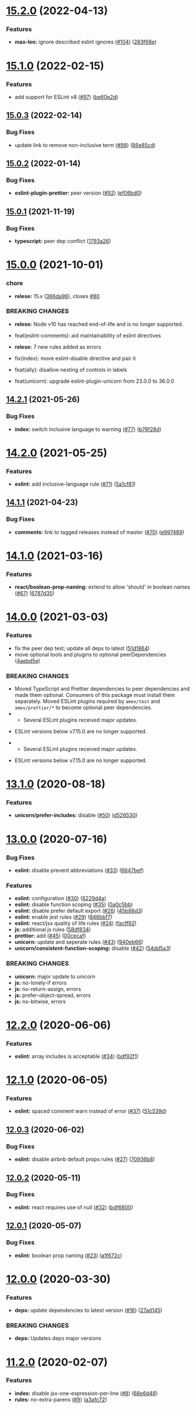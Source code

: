 # [15.2.0](https://github.com/americanexpress/eslint-config-amex/compare/v15.1.0...v15.2.0) (2022-04-13)


### Features

* **max-len:** ignore described eslint ignores ([#104](https://github.com/americanexpress/eslint-config-amex/issues/104)) ([283f68e](https://github.com/americanexpress/eslint-config-amex/commit/283f68e548f987916785f0135f60a1ee6516291a))

# [15.1.0](https://github.com/americanexpress/eslint-config-amex/compare/v15.0.3...v15.1.0) (2022-02-15)


### Features

* add support for ESLint v8 ([#97](https://github.com/americanexpress/eslint-config-amex/issues/97)) ([be60e2d](https://github.com/americanexpress/eslint-config-amex/commit/be60e2d688184aaacaa4a3c33346e0e18c3bcd99))

## [15.0.3](https://github.com/americanexpress/eslint-config-amex/compare/v15.0.2...v15.0.3) (2022-02-14)


### Bug Fixes

* update link to remove non-inclusive term ([#98](https://github.com/americanexpress/eslint-config-amex/issues/98)) ([86e85cd](https://github.com/americanexpress/eslint-config-amex/commit/86e85cd4c5deece1e47df8d16421312afdd5dc06))

## [15.0.2](https://github.com/americanexpress/eslint-config-amex/compare/v15.0.1...v15.0.2) (2022-01-14)


### Bug Fixes

* **eslint-plugin-prettier:** peer version ([#92](https://github.com/americanexpress/eslint-config-amex/issues/92)) ([ef06bd0](https://github.com/americanexpress/eslint-config-amex/commit/ef06bd072e128c5ff24ff28162b2c75924677345))

## [15.0.1](https://github.com/americanexpress/eslint-config-amex/compare/v15.0.0...v15.0.1) (2021-11-19)


### Bug Fixes

* **typescript:** peer dep conflict ([1793a26](https://github.com/americanexpress/eslint-config-amex/commit/1793a265691d3b86b0436ec7646a137df71531d7))

# [15.0.0](https://github.com/americanexpress/eslint-config-amex/compare/v14.2.1...v15.0.0) (2021-10-01)


### chore

* **relese:** 15.x ([366da96](https://github.com/americanexpress/eslint-config-amex/commit/366da962e7762cd8654b38060b8a8436af32854b)), closes [#80](https://github.com/americanexpress/eslint-config-amex/issues/80)


### BREAKING CHANGES

* **relese:** Node v10 has reached end-of-life and is no longer supported.

* feat(eslint-comments): aid maintainability of eslint directives
* **relese:** 7 new rules added as errors

* fix(index): move eslint-disable directive and pair it

* feat(ally): disallow nesting of controls in labels

* feat(unicorn): upgrade eslint-plugin-unicorn from 23.0.0 to 36.0.0

## [14.2.1](https://github.com/americanexpress/eslint-config-amex/compare/v14.2.0...v14.2.1) (2021-05-26)


### Bug Fixes

* **index:** switch inclusive language to warning ([#77](https://github.com/americanexpress/eslint-config-amex/issues/77)) ([b76f28d](https://github.com/americanexpress/eslint-config-amex/commit/b76f28d6d64ac904598b1e55dd35236a12e55068))

# [14.2.0](https://github.com/americanexpress/eslint-config-amex/compare/v14.1.1...v14.2.0) (2021-05-25)


### Features

* **eslint:** add inclusive-language rule ([#71](https://github.com/americanexpress/eslint-config-amex/issues/71)) ([5a1cf81](https://github.com/americanexpress/eslint-config-amex/commit/5a1cf811f9526714b4bc50f462d51e810c15c450))

## [14.1.1](https://github.com/americanexpress/eslint-config-amex/compare/v14.1.0...v14.1.1) (2021-04-23)


### Bug Fixes

* **comments:** link to tagged releases instead of master ([#70](https://github.com/americanexpress/eslint-config-amex/issues/70)) ([e997489](https://github.com/americanexpress/eslint-config-amex/commit/e9974894fdb3efd4b31bafdb5ed2ef1ae2718c61))

# [14.1.0](https://github.com/americanexpress/eslint-config-amex/compare/v14.0.0...v14.1.0) (2021-03-16)


### Features

* **react/boolean-prop-naming:** extend to allow 'should' in boolean names ([#67](https://github.com/americanexpress/eslint-config-amex/issues/67)) ([6787d35](https://github.com/americanexpress/eslint-config-amex/commit/6787d3592853063c3c1912aab459f5b6077abc62))

# [14.0.0](https://github.com/americanexpress/eslint-config-amex/compare/v13.1.0...v14.0.0) (2021-03-03)


### Features

* fix the peer dep test; update all deps to latest ([51d1864](https://github.com/americanexpress/eslint-config-amex/commit/51d18646c8eb49cb4752233dbea8ac41beac75f8))
* move optional tools and plugins to optional peerDependencies ([4aebd5e](https://github.com/americanexpress/eslint-config-amex/commit/4aebd5eb8260e7eaf7adf5eb000f29f8c3e72654))


### BREAKING CHANGES

* Moved TypeScript and Prettier dependencies to peer
dependencies and made them optional. Consumers of this package must
install them separately. Moved ESLint plugins required by `amex/test`
and `amex/prettier/*` to become optional peer dependencies.
* - Several ESLint plugins received major updates.
- ESLint versions below v7.15.0 are no longer supported.
* - Several ESLint plugins received major updates.
- ESLint versions below v7.15.0 are no longer supported.

# [13.1.0](https://github.com/americanexpress/eslint-config-amex/compare/v13.0.0...v13.1.0) (2020-08-18)


### Features

* **unicorn/prefer-includes:** disable ([#50](https://github.com/americanexpress/eslint-config-amex/issues/50)) ([d526530](https://github.com/americanexpress/eslint-config-amex/commit/d526530ba525d8174f7fab4f3d274f38d423d0de))

# [13.0.0](https://github.com/americanexpress/eslint-config-amex/compare/v12.2.0...v13.0.0) (2020-07-16)


### Bug Fixes

* **eslint:** disable prevent abbreviations ([#33](https://github.com/americanexpress/eslint-config-amex/issues/33)) ([6647bef](https://github.com/americanexpress/eslint-config-amex/commit/6647bef8268ad912102757bf428f63167fc3464e))


### Features

* **eslint:** configuration ([#30](https://github.com/americanexpress/eslint-config-amex/issues/30)) ([6229d4a](https://github.com/americanexpress/eslint-config-amex/commit/6229d4ac96badf1d4b487b7e5a5b6b58341e8567))
* **eslint:** disable function scoping ([#35](https://github.com/americanexpress/eslint-config-amex/issues/35)) ([0a0c5bb](https://github.com/americanexpress/eslint-config-amex/commit/0a0c5bbccd87b615367093baa9cc70b26588609a))
* **eslint:** disable prefer default export ([#26](https://github.com/americanexpress/eslint-config-amex/issues/26)) ([45b88d3](https://github.com/americanexpress/eslint-config-amex/commit/45b88d38a86c456080c116c52d6989e68a2051cf))
* **eslint:** enable jest rules ([#29](https://github.com/americanexpress/eslint-config-amex/issues/29)) ([846bbf7](https://github.com/americanexpress/eslint-config-amex/commit/846bbf74a961db89dc8fc01a26091b4ad4845279))
* **eslint:** react/jsx quality of life rules ([#24](https://github.com/americanexpress/eslint-config-amex/issues/24)) ([facff92](https://github.com/americanexpress/eslint-config-amex/commit/facff92f00dca9a448ecec4c4769b1276ff73c55))
* **js:** additional js rules ([58df834](https://github.com/americanexpress/eslint-config-amex/commit/58df83406d01a391ae0b8e3f3ba98b99df68e9d9))
* **prettier:** add ([#45](https://github.com/americanexpress/eslint-config-amex/issues/45)) ([00cecaf](https://github.com/americanexpress/eslint-config-amex/commit/00cecafde5421f14db228f95eab7a9fb6985ba23))
* **unicorn:** update and seperate rules ([#43](https://github.com/americanexpress/eslint-config-amex/issues/43)) ([940eb66](https://github.com/americanexpress/eslint-config-amex/commit/940eb66bbf6d0e08d40a09b6c735f3c21c086f35))
* **unicorn/consistent-function-scoping:** disable ([#42](https://github.com/americanexpress/eslint-config-amex/issues/42)) ([54dd5a3](https://github.com/americanexpress/eslint-config-amex/commit/54dd5a3f8bb818db044b46cf5a43e6bbb1513b7c))


### BREAKING CHANGES

* **unicorn:** major update to unicorn
* **js:** no-lonely-if errors
* **js:** no-return-assign, errors
* **js:** prefer-object-spread, errors
* **js:** no-bitwise, errors

# [12.2.0](https://github.com/americanexpress/eslint-config-amex/compare/v12.1.0...v12.2.0) (2020-06-06)


### Features

* **eslint:** array includes is acceptable ([#34](https://github.com/americanexpress/eslint-config-amex/issues/34)) ([bdf92f1](https://github.com/americanexpress/eslint-config-amex/commit/bdf92f189a85521dd4a9d2eb869fed73ace37542))

# [12.1.0](https://github.com/americanexpress/eslint-config-amex/compare/v12.0.3...v12.1.0) (2020-06-05)


### Features

* **eslint:** spaced comment warn instead of error ([#37](https://github.com/americanexpress/eslint-config-amex/issues/37)) ([51c539d](https://github.com/americanexpress/eslint-config-amex/commit/51c539d56c23360ba5349fd56ad00fcb33ccb4ad))

## [12.0.3](https://github.com/americanexpress/eslint-config-amex/compare/v12.0.2...v12.0.3) (2020-06-02)


### Bug Fixes

* **eslint:** disable airbnb default props rules ([#27](https://github.com/americanexpress/eslint-config-amex/issues/27)) ([70936b8](https://github.com/americanexpress/eslint-config-amex/commit/70936b839e0c5779719e4436e4c1f431d1d01a48))

## [12.0.2](https://github.com/americanexpress/eslint-config-amex/compare/v12.0.1...v12.0.2) (2020-05-11)


### Bug Fixes

* **eslint:** react requires use of null ([#32](https://github.com/americanexpress/eslint-config-amex/issues/32)) ([bdf6800](https://github.com/americanexpress/eslint-config-amex/commit/bdf680074530eb4f1ae451f9ff57f1517adab44b))

## [12.0.1](https://github.com/americanexpress/eslint-config-amex/compare/v12.0.0...v12.0.1) (2020-05-07)


### Bug Fixes

* **eslint:** boolean prop naming ([#23](https://github.com/americanexpress/eslint-config-amex/issues/23)) ([a1f672c](https://github.com/americanexpress/eslint-config-amex/commit/a1f672cfc71c91385efcf88783f63f1d5a272a2e))

# [12.0.0](https://github.com/americanexpress/eslint-config-amex/compare/v11.2.0...v12.0.0) (2020-03-30)


### Features

* **deps:** update dependencies to latest version ([#16](https://github.com/americanexpress/eslint-config-amex/issues/16)) ([27ad145](https://github.com/americanexpress/eslint-config-amex/commit/27ad145bfbe85006c4a9742a3d9123e77894db0a))


### BREAKING CHANGES

* **deps:** Updates deps major versions

# [11.2.0](https://github.com/americanexpress/eslint-config-amex/compare/v11.1.0...v11.2.0) (2020-02-07)


### Features

* **index:** disable jsx-one-expression-per-line ([#8](https://github.com/americanexpress/eslint-config-amex/issues/8)) ([68e6d48](https://github.com/americanexpress/eslint-config-amex/commit/68e6d483b7c776cdd391584fceb16db2bf152579))
* **rules:** no-extra-parens ([#9](https://github.com/americanexpress/eslint-config-amex/issues/9)) ([a3afc72](https://github.com/americanexpress/eslint-config-amex/commit/a3afc72be9662aba04bda7a1854fd0a9268a658e))

